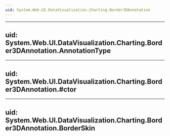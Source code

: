 ```yaml
---
uid: System.Web.UI.DataVisualization.Charting.Border3DAnnotation
---
```


---
uid: System.Web.UI.DataVisualization.Charting.Border3DAnnotation.AnnotationType
---

---
uid: System.Web.UI.DataVisualization.Charting.Border3DAnnotation.#ctor
---

---
uid: System.Web.UI.DataVisualization.Charting.Border3DAnnotation.BorderSkin
---
